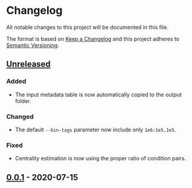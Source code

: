 # Changelog
All notable changes to this project will be documented in this file.

The format is based on [Keep a Changelog](http://keepachangelog.com/en/1.0.0/)
and this project adheres to [Semantic Versioning](http://semver.org/spec/v2.0.0.html).

## [Unreleased]
### Added
- The input metadata table is now automatically copied to the output folder.

### Changed
- The default `--bin-tags` parameter now include only `1e6:1e5,1e5`.

### Fixed
- Centrality estimation is now using the proper ratio of condition pairs.

## [0.0.1] - 2020-07-15

[Unreleased]: https://github.com/ggirelli/gpseq-img-py  
[0.0.1]: https://github.com/ggirelli/gpseq-radical/releases/tag/v0.0.1
